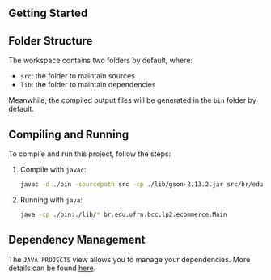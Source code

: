 ## Getting Started

## Folder Structure

The workspace contains two folders by default, where:

- `src`: the folder to maintain sources
- `lib`: the folder to maintain dependencies

Meanwhile, the compiled output files will be generated in the `bin` folder by default.

## Compiling and Running

To compile and run this project, follow the steps:

1. Compile with `javac`:

   ```sh
   javac -d ./bin -sourcepath src -cp ./lib/gson-2.13.2.jar src/br/edu/ufrn/bcc/lp2/ecommerce/Main.java
   ```

2. Running with `java`:

   ```sh
   java -cp ./bin:./lib/* br.edu.ufrn.bcc.lp2.ecommerce.Main
   ```

## Dependency Management

The `JAVA PROJECTS` view allows you to manage your dependencies. More details can be found [here](https://github.com/microsoft/vscode-java-dependency#manage-dependencies).
